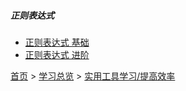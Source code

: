##### 正则表达式

* [正则表达式 基础](202101001.md)
* [正则表达式 进阶](202101002.md)



[首页](../../../README.md) > [学习总览](../../../introduction/studyCatalogList.md) > [实用工具学习/提高效率](../PromoteEfficiency.md)
